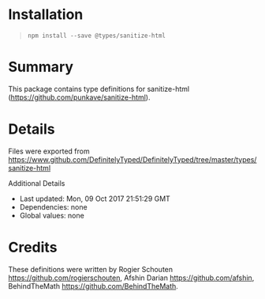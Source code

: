 # Installation
> `npm install --save @types/sanitize-html`

# Summary
This package contains type definitions for sanitize-html (https://github.com/punkave/sanitize-html).

# Details
Files were exported from https://www.github.com/DefinitelyTyped/DefinitelyTyped/tree/master/types/sanitize-html

Additional Details
 * Last updated: Mon, 09 Oct 2017 21:51:29 GMT
 * Dependencies: none
 * Global values: none

# Credits
These definitions were written by Rogier Schouten <https://github.com/rogierschouten>, Afshin Darian <https://github.com/afshin>, BehindTheMath <https://github.com/BehindTheMath>.

